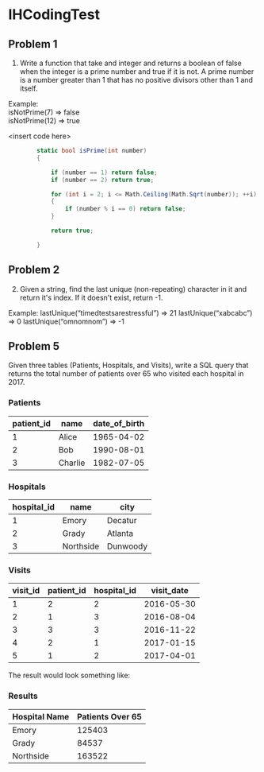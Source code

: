 # IHCodingTest

## Problem 1
1) Write a function that take and integer and returns a boolean of false when the integer is a prime number and true if it is not.  A prime number is a number greater than 1 that has no positive divisors other than 1 and itself.

Example:\
isNotPrime(7) => false<br>
isNotPrime(12) => true<br>

\<insert code here>
  
```csharp
        static bool isPrime(int number)
        {

            if (number == 1) return false;
            if (number == 2) return true;

            for (int i = 2; i <= Math.Ceiling(Math.Sqrt(number)); ++i)
            {
                if (number % i == 0) return false;
            }

            return true;

        }
```
## Problem 2

2) Given a string, find the last unique (non-repeating) character in it and return it's index. If it doesn't exist, return -1. 

Example:
lastUnique(“timedtestsarestressful”) => 21
lastUnique(“xabcabc”) => 0
lastUnique(“omnomnom”) => -1

## Problem 5

Given three tables (Patients, Hospitals, and Visits), write a SQL query that returns the total number of patients over 65 who visited each hospital in 2017.

### Patients

| patient_id | name  | date_of_birth |
| ------------ | ------- | --------------- |
| 1            | Alice   | 1965-04-02      |
| 2            | Bob     | 1990-08-01      |
| 3            | Charlie | 1982-07-05      |

### Hospitals

| hospital_id | name    | city   |
| ------------- | --------- | -------- |
| 1             | Emory     | Decatur  |
| 2             | Grady     | Atlanta  |
| 3             | Northside | Dunwoody |

### Visits

| visit_id | patient_id | hospital_id | visit_date |
| ---------- | ------------ | ------------- | ------------ |
| 1          | 2            | 2             | 2016-05-30   |
| 2          | 1            | 3             | 2016-08-04   |
| 3          | 3            | 3             | 2016-11-22   |
| 4          | 2            | 1             | 2017-01-15   |
| 5          | 1            | 2             | 2017-04-01   |

The result would look something like:

### Results

| Hospital Name | Patients Over 65 |
| ------------- | ---------------- |
| Emory         | 125403           |
| Grady         | 84537            |
| Northside     | 163522           |
